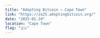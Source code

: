 ```yaml
---
title: "Adopting Bitcoin — Cape Town"
link: "https://za25.adoptingbitcoin.org/"
date: "2025-01-24"
location: "Cape Town"
flag: "🇿🇦"
---
```

